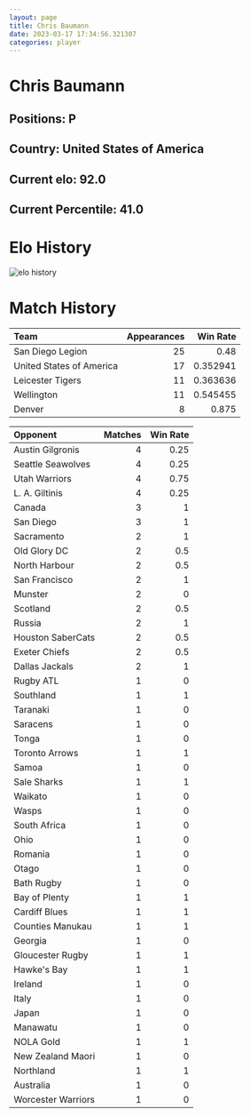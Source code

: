 ```yaml
---  
layout: page  
title: Chris Baumann  
date: 2023-03-17 17:34:56.321307  
categories: player  
---
```

# Chris Baumann

## Positions: P

## Country: United States of America

## Current elo: 92.0

## Current Percentile: 41.0

# Elo History


![elo history](history_ChrisBaumann.png)
# Match History


| Team                     |   Appearances |   Win Rate |
|:-------------------------|--------------:|-----------:|
| San Diego Legion         |            25 |   0.48     |
| United States of America |            17 |   0.352941 |
| Leicester Tigers         |            11 |   0.363636 |
| Wellington               |            11 |   0.545455 |
| Denver                   |             8 |   0.875    |

| Opponent           |   Matches |   Win Rate |
|:-------------------|----------:|-----------:|
| Austin Gilgronis   |         4 |       0.25 |
| Seattle Seawolves  |         4 |       0.25 |
| Utah Warriors      |         4 |       0.75 |
| L. A. Giltinis     |         4 |       0.25 |
| Canada             |         3 |       1    |
| San Diego          |         3 |       1    |
| Sacramento         |         2 |       1    |
| Old Glory DC       |         2 |       0.5  |
| North Harbour      |         2 |       0.5  |
| San Francisco      |         2 |       1    |
| Munster            |         2 |       0    |
| Scotland           |         2 |       0.5  |
| Russia             |         2 |       1    |
| Houston SaberCats  |         2 |       0.5  |
| Exeter Chiefs      |         2 |       0.5  |
| Dallas Jackals     |         2 |       1    |
| Rugby ATL          |         1 |       0    |
| Southland          |         1 |       1    |
| Taranaki           |         1 |       0    |
| Saracens           |         1 |       0    |
| Tonga              |         1 |       0    |
| Toronto Arrows     |         1 |       1    |
| Samoa              |         1 |       0    |
| Sale Sharks        |         1 |       1    |
| Waikato            |         1 |       0    |
| Wasps              |         1 |       0    |
| South Africa       |         1 |       0    |
| Ohio               |         1 |       0    |
| Romania            |         1 |       0    |
| Otago              |         1 |       0    |
| Bath Rugby         |         1 |       0    |
| Bay of Plenty      |         1 |       1    |
| Cardiff Blues      |         1 |       1    |
| Counties Manukau   |         1 |       1    |
| Georgia            |         1 |       0    |
| Gloucester Rugby   |         1 |       1    |
| Hawke's Bay        |         1 |       1    |
| Ireland            |         1 |       0    |
| Italy              |         1 |       0    |
| Japan              |         1 |       0    |
| Manawatu           |         1 |       0    |
| NOLA Gold          |         1 |       1    |
| New Zealand Maori  |         1 |       0    |
| Northland          |         1 |       1    |
| Australia          |         1 |       0    |
| Worcester Warriors |         1 |       0    |